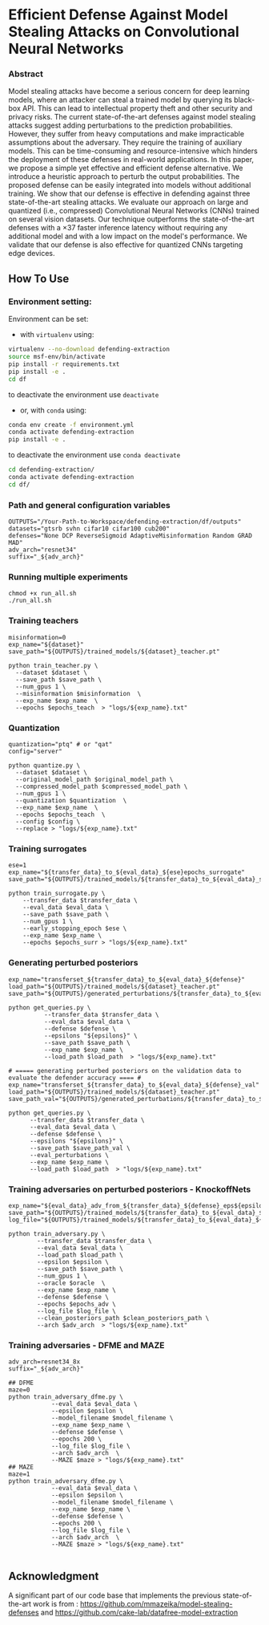 # Efficient Defense Against Model Stealing Attacks on Convolutional Neural Networks

### Abstract
Model stealing attacks have become a serious concern for deep learning models, where an attacker can steal a trained model by querying its black-box API. This can lead to intellectual property theft and other security and privacy risks. The current state-of-the-art defenses against model stealing attacks suggest adding perturbations to the prediction probabilities. However, they suffer from heavy computations and make impracticable assumptions about the adversary. They require the training of auxiliary models. This can be time-consuming and resource-intensive which hinders the deployment of these defenses in real-world applications. In this paper, we propose a simple yet effective and efficient defense alternative. We introduce a heuristic approach to perturb the output probabilities. The proposed defense can be easily integrated into models without additional training. We show that our defense is effective in defending against three state-of-the-art stealing attacks. We evaluate our approach on large and quantized (i.e., compressed) Convolutional Neural Networks (CNNs) trained on several vision datasets. Our technique outperforms the state-of-the-art defenses with a ×37 faster inference latency without requiring any additional model and with a low impact on the model's performance. We validate that our defense is also effective for quantized CNNs targeting edge devices.



## How To Use
### Environment setting:

Environment can be set:
- with `virtualenv` using:

```bash
virtualenv --no-download defending-extraction
source msf-env/bin/activate   
pip install -r requirements.txt   
pip install -e .
cd df
```
to deactivate the environment use `deactivate`

- or, with `conda` using:
```bash
conda env create -f environment.yml
conda activate defending-extraction
pip install -e .

```

to deactivate the environment use `conda deactivate`


```bash
cd defending-extraction/
conda activate defending-extraction
cd df/
```

### Path and general configuration variables
```shell
OUTPUTS="/Your-Path-to-Workspace/defending-extraction/df/outputs" 
datasets="gtsrb svhn cifar10 cifar100 cub200" 
defenses="None DCP ReverseSigmoid AdaptiveMisinformation Random GRAD MAD"
adv_arch="resnet34"
suffix="_${adv_arch}"
```

### Running multiple experiments
```shell
chmod +x run_all.sh
./run_all.sh
```


### Training teachers
```shell
misinformation=0
exp_name="${dataset}"
save_path="${OUTPUTS}/trained_models/${dataset}_teacher.pt"

python train_teacher.py \
  --dataset $dataset \
  --save_path $save_path \
  --num_gpus 1 \
  --misinformation $misinformation  \
  --exp_name $exp_name  \
  --epochs $epochs_teach  > "logs/${exp_name}.txt"
```


### Quantization
```shell
quantization="ptq" # or "qat"
config="server"

python quantize.py \
  --dataset $dataset \
  --original_model_path $original_model_path \
  --compressed_model_path $compressed_model_path \
  --num_gpus 1 \
  --quantization $quantization  \
  --exp_name $exp_name  \
  --epochs $epochs_teach  \
  --config $config \
  --replace > "logs/${exp_name}.txt"
```

### Training surrogates
```shell
ese=1
exp_name="${transfer_data}_to_${eval_data}_${ese}epochs_surrogate"
save_path="${OUTPUTS}/trained_models/${transfer_data}_to_${eval_data}_surrogate_${ese}epochs.pt"

python train_surrogate.py \
    --transfer_data $transfer_data \
    --eval_data $eval_data \
    --save_path $save_path \
    --num_gpus 1 \
    --early_stopping_epoch $ese \
    --exp_name $exp_name \
    --epochs $epochs_surr > "logs/${exp_name}.txt"
```



### Generating perturbed posteriors 
```shell
exp_name="transferset_${transfer_data}_to_${eval_data}_${defense}"
load_path="${OUTPUTS}/trained_models/${dataset}_teacher.pt"
save_path="${OUTPUTS}/generated_perturbations/${transfer_data}_to_${eval_data}_${defense}.pkl"

python get_queries.py \
          --transfer_data $transfer_data \
          --eval_data $eval_data \
          --defense $defense \
          --epsilons "${epsilons}" \
          --save_path $save_path \
          --exp_name $exp_name \
          --load_path $load_path  > "logs/${exp_name}.txt"

# ===== generating perturbed posteriors on the validation data to evaluate the defender accuracy ==== #
exp_name="transferset_${transfer_data}_to_${eval_data}_${defense}_val"
load_path="${OUTPUTS}/trained_models/${dataset}_teacher.pt"
save_path_val="${OUTPUTS}/generated_perturbations/${transfer_data}_to_${eval_data}_${defense}_val.pkl"
  
python get_queries.py \
      --transfer_data $transfer_data \
      --eval_data $eval_data \
      --defense $defense \
      --epsilons "${epsilons}" \
      --save_path $save_path_val \
      --eval_perturbations \
      --exp_name $exp_name \
      --load_path $load_path  > "logs/${exp_name}.txt"
```



### Training adversaries on perturbed posteriors - KnockoffNets
```shell
exp_name="${eval_data}_adv_from_${transfer_data}_${defense}_eps${epsilon}${suffix}"
save_path="${OUTPUTS}/trained_models/${transfer_data}_to_${eval_data}_${defense}_eps${epsilon}${suffix}.pt"
log_file="${OUTPUTS}/trained_models/${transfer_data}_to_${eval_data}_${defense}${suffix}.json"

python train_adversary.py \
        --transfer_data $transfer_data \
        --eval_data $eval_data \
        --load_path $load_path \
        --epsilon $epsilon \
        --save_path $save_path \
        --num_gpus 1 \
        --oracle $oracle  \
        --exp_name $exp_name \
        --defense $defense \
        --epochs $epochs_adv \
        --log_file $log_file \
        --clean_posteriors_path $clean_posteriors_path \
        --arch $adv_arch  > "logs/${exp_name}.txt"
```


### Training adversaries - DFME and MAZE
```shell
adv_arch=resnet34_8x 
suffix="_${adv_arch}"

## DFME
maze=0
python train_adversary_dfme.py \
            --eval_data $eval_data \
            --epsilon $epsilon \
            --model_filename $model_filename \
            --exp_name $exp_name \
            --defense $defense \
            --epochs 200 \
            --log_file $log_file \
            --arch $adv_arch  \
            --MAZE $maze > "logs/${exp_name}.txt"
## MAZE
maze=1
python train_adversary_dfme.py \
            --eval_data $eval_data \
            --epsilon $epsilon \
            --model_filename $model_filename \
            --exp_name $exp_name \
            --defense $defense \
            --epochs 200 \
            --log_file $log_file \
            --arch $adv_arch  \
            --MAZE $maze > "logs/${exp_name}.txt"
           
```


## Acknowledgment

A significant part of our code base that implements the previous state-of-the-art work is from : https://github.com/mmazeika/model-stealing-defenses and https://github.com/cake-lab/datafree-model-extraction






